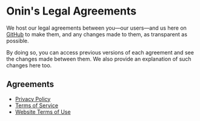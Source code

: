 # Onin's Legal Agreements

We host our legal agreements between you—our users—and us here on [GitHub](/) to make them, and any changes made to them, as transparent as possible.

By doing so, you can access previous versions of each agreement and see the changes made between them. We also provide an explanation of such changes here too.

## Agreements

- [Privacy Policy](/privacy-policy.md)
- [Terms of Service](/terms-of-service.md)
- [Website Terms of Use](website-terms-of-use.md)
